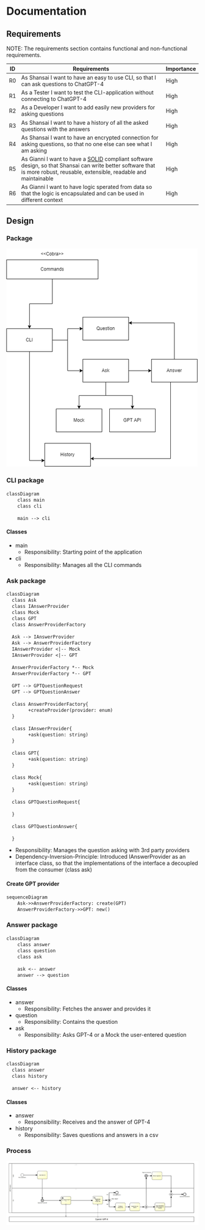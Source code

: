 # Documentation

## Requirements

NOTE: The requirements section contains functional and non-functional requirements.

| ID | Requirements | Importance |
| -- | ------------ | ---------- |
| R0 | As Shansai I want to have an easy to use CLI, so that I can ask questions to ChatGPT-4 | High |
| R1 | As a Tester I want to test the CLI-application without connecting to ChatGPT-4 | High |
| R2 | As a Developer I want to add easily new providers for asking questions | High |
| R3 | As Shansai I want to have a history of all the asked questions with the answers | High |
| R4 | As Shansai I want to have an encrypted connection for asking questions, so that no one else can see what I am asking | High |
| R5 | As Gianni I want to have a [SOLID](https://de.wikipedia.org/wiki/Prinzipien_objektorientierten_Designs#SOLID-Prinzipien) compliant software design, so that Shansai can write better software that is more robust, reusable, extensible, readable and maintainable | High |
| R6 | As Gianni I want to have logic sperated from data so that the logic is encapsulated and can be used in different context| High |

## Design

### Package

![GPT-Cli Package diagram](doc/GPT-CLI_Package-diagram.drawio.png)

### CLI package

```mermaid
classDiagram
    class main
    class cli

    main --> cli
```

#### Classes

- main
  - Responsibility: Starting point of the application
- cli
  - Responsibility: Manages all the CLI commands

### Ask package

```mermaid
classDiagram
  class Ask
  class IAnswerProvider
  class Mock
  class GPT
  class AnswerProviderFactory

  Ask --> IAnswerProvider
  Ask --> AnswerProviderFactory
  IAnswerProvider <|-- Mock
  IAnswerProvider <|-- GPT

  AnswerProviderFactory *-- Mock
  AnswerProviderFactory *-- GPT

  GPT --> GPTQuestionRequest
  GPT --> GPTQuestionAnswer

  class AnswerProviderFactory{
        +createProvider(provider: enum)
  }

  class IAnswerProvider{
        +ask(question: string)
  }

  class GPT{
        +ask(question: string)
  }

  class Mock{
        +ask(question: string)
  }

  class GPTQuestionRequest{
    
  }

  class GPTQuestionAnswer{
    
  }
```

- Responsibility: Manages the question asking with 3rd party providers
- Dependency-Inversion-Principle: Introduced IAnswerProvider as an interface class, so that the implementations of the interface a decoupled from the consumer (class ask)

#### Create GPT provider

```mermaid
sequenceDiagram
    Ask->>AnswerProviderFactory: create(GPT)
    AnswerProviderFactory->>GPT: new()
```

### Answer package

```mermaid
classDiagram
    class answer
    class question
    class ask

    ask <-- answer
    answer --> question
```

#### Classes

- answer
  - Responsibility: Fetches the answer and provides it
- question
  - Responsibility: Contains the question
- ask
  - Responsibility: Asks GPT-4 or a Mock the user-entered question

### History package

```mermaid
classDiagram
  class answer
  class history

  answer <-- history
```

#### Classes

- answer
  - Responsibility: Receives and  the answer of GPT-4
- history
  - Responsibility: Saves questions and answers in a csv

### Process

![Signavio process for GPT-cli](doc/gpt-cli-signavio-BPMN.jpg)
